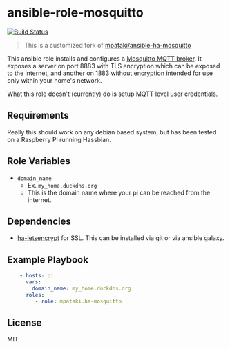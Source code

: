 # ansible-role-mosquitto

[![Build Status](https://travis-ci.org/uhlig-it/ansible-role-mosquitto.svg?branch=master)](https://travis-ci.org/uhlig-it/ansible-role-mosquitto)

> This is a customized fork of [mpataki/ansible-ha-mosquitto](https://github.com/mpataki/ansible-ha-mosquitto)


This ansible role installs and configures a [Mosquitto MQTT broker](https://mosquitto.org/). It exposes a server on port 8883 with TLS encryption which can be exposed to the internet, and another on 1883 without encryption intended for use only within your home's network.

What this role doesn't (currently) do is setup MQTT level user credentials.

## Requirements

Really this should work on any debian based system, but has been tested on a Raspberry Pi running Hassbian.

## Role Variables

- `domain_name`
  - Ex. `my_home.duckdns.org`
  - This is the domain name where your pi can be reached from the internet.

## Dependencies

- [ha-letsencrypt](https://github.com/mpataki/ansible-ha-letsencrypt) for SSL. This can be installed via git or via ansible galaxy.

## Example Playbook

```yml
    - hosts: pi
      vars:
        domain_name: my_home.duckdns.org
      roles:
         - role: mpataki.ha-mosquitto
```

## License

MIT
